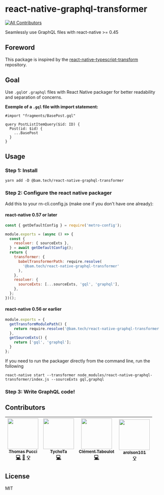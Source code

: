# react-native-graphql-transformer

[![All Contributors](https://img.shields.io/badge/all_contributors-4-orange.svg?style=flat-square)](#contributors)

Seamlessly use GraphQL files with react-native >= 0.45

## Foreword

This package is inspired by the
[react-native-typescript-transform](https://github.com/ds300/react-native-typescript-transformer)
repository.

## Goal

Use `.gql`or `.graphql` files with React Native packager for better readability
and separation of concerns.

**Exemple of a `.gql` file with import statement:**

```gql
#import "fragments/BasePost.gql"

query PostListItemQuery($id: ID) {
  Post(id: $id) {
    ...BasePost
  }
}
```

## Usage

### Step 1: Install

    yarn add -D @bam.tech/react-native-graphql-transformer

### Step 2: Configure the react native packager

Add this to your rn-cli.config.js (make one if you don't have one already):

#### react-native 0.57 or later

```js
const { getDefaultConfig } = require('metro-config');

module.exports = (async () => {
  const {
    resolver: { sourceExts },
  } = await getDefaultConfig();
  return {
    transformer: {
      babelTransformerPath: require.resolve(
        '@bam.tech/react-native-graphql-transformer'
      ),
    },
    resolver: {
      sourceExts: [...sourceExts, 'gql', 'graphql'],
    },
  };
})();
```

#### react-native 0.56 or earlier

```js
module.exports = {
  getTransformModulePath() {
    return require.resolve('@bam.tech/react-native-graphql-transformer');
  },
  getSourceExts() {
    return ['gql', 'graphql'];
  }
};
```

If you need to run the packager directly from the command line, run the
following

    react-native start --transformer node_modules/react-native-graphql-transformer/index.js --sourceExts gql,graphql

### Step 3: Write GraphQL code!

## Contributors

<!-- ALL-CONTRIBUTORS-LIST:START - Do not remove or modify this section -->
<!-- prettier-ignore -->
| [<img src="https://avatars1.githubusercontent.com/u/16262904?v=4" width="100px;"/><br /><sub><b>Thomas Pucci</b></sub>](https://github.com/tpucci)<br />[💻](https://github.com/bamlab/react-native-graphql-transformer/commits?author=tpucci "Code") [📖](https://github.com/bamlab/react-native-graphql-transformer/commits?author=tpucci "Documentation") [💡](#example-tpucci "Examples") | [<img src="https://avatars2.githubusercontent.com/u/13785185?v=4" width="100px;"/><br /><sub><b>TychoTa</b></sub>](https://twitter.com/TychoTa)<br />[💻](https://github.com/bamlab/react-native-graphql-transformer/commits?author=tychota "Code") | [<img src="https://avatars2.githubusercontent.com/u/9041221?v=4" width="100px;"/><br /><sub><b>Clément Taboulot</b></sub>](https://github.com/taboulot)<br />[💻](https://github.com/bamlab/react-native-graphql-transformer/commits?author=taboulot "Code") | [<img src="https://avatars0.githubusercontent.com/u/5304092?v=4" width="100px;"/><br /><sub><b>arolson101</b></sub>](https://github.com/arolson101)<br />[💡](#example-arolson101 "Examples") |
| :---: | :---: | :---: | :---: |
<!-- ALL-CONTRIBUTORS-LIST:END -->

## License

MIT
